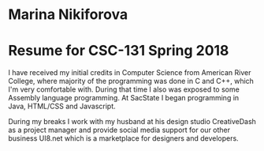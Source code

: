 # Marina Nikiforova
# Resume for CSC-131 Spring 2018

I have received my initial credits in Computer Science from American River College, where majority of the programming was done in C and C++, which I'm very comfortable with. During that time I also was exposed to some Assembly language programming. At SacState I began programming in Java, HTML/CSS and Javascript. 

During my breaks I work with my husband at his design studio CreativeDash as a project manager and provide social media support for our other business UI8.net which is a marketplace for designers and developers.
